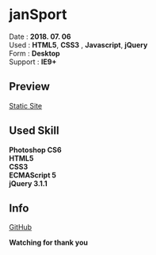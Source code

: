 # janSport

Date : **2018. 07. 06**   
Used  : **HTML5**, **CSS3** , **Javascript**, **jQuery**   
Form : **Desktop**   
Support  : **IE9+**   

## Preview
[Static Site](https://hankpark.github.io/janSport/)

## Used Skill

**Photoshop CS6**   
**HTML5**   
**CSS3**   
**ECMAScript 5**   
**jQuery 3.1.1**


## Info

[GitHub](https://github.com/hankpark/)

**Watching for thank you**
